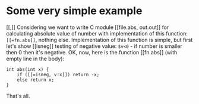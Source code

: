 Some very simple example
========================

[[,]]
Considering we want to write C module [[file.abs, out.out]] for calculating absolute value of number with implementation of this function: `[[=fn.abs]]`, nothing else.
Implementation of this function is simple, but first let's show [[isneg]] testing of negative value: `$v<0` - if number is smaller then 0 then it's negative.
OK, now, here is the function [[fn.abs]] (with empty line in the body):

    int abs(int x) {
        if ([[=isneg, v:x]]) return -x;
        else return x;
    }

That's all.
